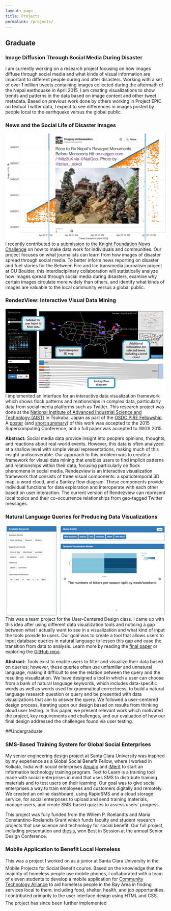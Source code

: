 ```yaml
---
layout: page
title: Projects
permalink: /projects/
---
```


## Graduate

### Image Diffusion Through Social Media During Disaster

I am currently working on a research project focusing on how images diffuse through social media and what kinds of visual information are important to different people during and after disasters. Working with a set of over 1 million tweets containing images collected during the aftermath of the Nepal earthquake in April 2015, I am creating visualizations to show trends and patterns in the data based on image content and other tweet metadata. Based on previous work done by others working in Project EPIC on textual Twitter data, I expect to see differences in images posted by people local to the earthquake versus the global public.

### News and the Social Life of Disaster Images
<img src="/assets/knight_news_challenge.png" class="image-right fancybox" align="right" title="News and the Social Life of Disaster Images"/>

I recently contributed to a <a href="https://www.newschallenge.org/challenge/data/entries/news-and-the-social-life-of-disaster-images">submission to the Knight Foundation News Challenge</a> on how to make data work for individuals and communities. Our project focuses on what journalists can learn from how images of disaster spread through social media. To better inform news reporting on disaster and fuel stories for the Between Fire and Ice transmedia journalism project at CU Boulder, this interdisciplinary collaboration will statistically analyze how images spread through social media during disasters, examine why certain images circulate more widely than others, and identify what kinds of images are valuable to the local community versus a global public.

### RendezView: Interactive Visual Data Mining
<img src="/assets/rendezview.png" class="image-right fancybox" align="right" title="RendezView interface"/>

I implemented an interface for an interactive data visualization framework which shows flock patterns and relationships in complex data, particularly data from social media platforms such as Twitter. This research project was done at the [National Institute of Advanced Industrial Science and Technology (AIST)](https://www.aist.go.jp/index_en.html) in Tsukuba, Japan as part of the [OSDC PIRE Fellowship](http://pire.opensciencedatacloud.org/). A [poster](/assets/files/Poster.pdf) (and [short summary](/assets/files/Poster_summary.pdf)) of this work was accepted to the 2015 Supercomputing Conference, and a full paper was accepted to IWGS 2015.

**Abstract:** Social media data provide insight into people’s opinions, thoughts, and reactions about real-world events. However, this data is often analyzed at a shallow level with simple visual representations, making much of this insight undiscoverable. Our approach to this problem was to create a framework for visual data mining that enables users to find implicit patterns and relationships within their data, focusing particularly on flock phenomena in social media. Rendezview is an interactive visualization framework that consists of three visual components: a spatiotemporal 3D map, a word cloud, and a Sankey flow diagram. These components provide individual functions for data exploration and interoperate with each other based on user interaction. The current version of Rendezview can represent local topics and their co-occurrence relationships from geo-tagged Twitter messages.

### Natural Language Queries for Producing Data Visualizations
<img src="/assets/Natural_lang_queries_for_producing_data_vis.png" class="image-right fancybox" align="right" title="Interface of tool for producing data visualizations from natural language queries"/>

This was a team project for the User-Centered Design class. I came up with this idea after using different data visualization tools and noticing a gap between what I actually want to see in a visualization and what kind of input the tools provide to users. Our goal was to create a tool that allows users to input database queries in natural language to lessen this gap and ease the transition from data to analysis. Learn more by reading the [final paper](/assets/files/Natural_lang_queries_for_producing_data_vis.pdf) or exploring the [GitHub repo](https://github.com/melissabica/DataVisProject).

**Abstract:** Tools exist to enable users to filter and visualize their data based on queries; however, these queries often use unfamiliar and unnatural language, making it difficult to see the relation between the query and the resulting visualization. We have designed a tool in which a user can choose from a bank of natural language keywords, which includes data-specific words as well as words used for grammatical correctness, to build a natural language research question or query and be presented with data visualizations that aim to answer the query. We followed a user-centered design process, iterating upon our design based on results from thinking aloud user testing. In this paper, we present relevant work which motivated the project, key requirements and challenges, and our evaluation of how our final design addressed the challenges found via user testing.


##Undergraduate

### SMS-Based Training System for Global Social Enterprises
<!-- <img src="/assets/texttolearn.png" class="image-right" align="right"/> -->

My senior engineering design project at Santa Clara University was inspired by my experience as a Global Social Benefit Fellow, where I worked in Kolkata, India with social enterprises [Anudip](http://www.anudip.org/) and [iMerit](http://imerit.net/) to start an information technology training program. Text to Learn is a training tool made with social enterprises in mind that uses SMS to distribute training materials and to test users on their learning. Our goal was to give social enterprises a way to train employees and customers digitally and remotely. We created an online dashboard, using RapidSMS and a cloud storage service, for social enterprises to upload and send training materials, manage users, and create SMS-based quizzes to assess users' progress.

This project was fully funded from the Willem P. Roelandts and Maria Constantino-Roelandts Grant which funds faculty and student research projects that use science and technology for social benefit. Our full project, including presentation and [thesis](http://scholarcommons.scu.edu/cseng_senior/32/), won Best in Session at the annual Senior Design Conference.

### Mobile Application to Benefit Local Homeless

This was a project I worked on as a junior at Santa Clara University in the Mobile Projects for Social Benefit course. Based on the knowledge that the majority of homeless people use mobile phones, I collaborated with a team of eleven students to develop a mobile application for [Community Technology Alliance](http://www.ctagroup.org/) to aid homeless people in the Bay Area in finding services local to them, including food, shelter, health, and job opportunities. I contributed primarily to the user interface design using HTML and CSS. The project has since been further implemented